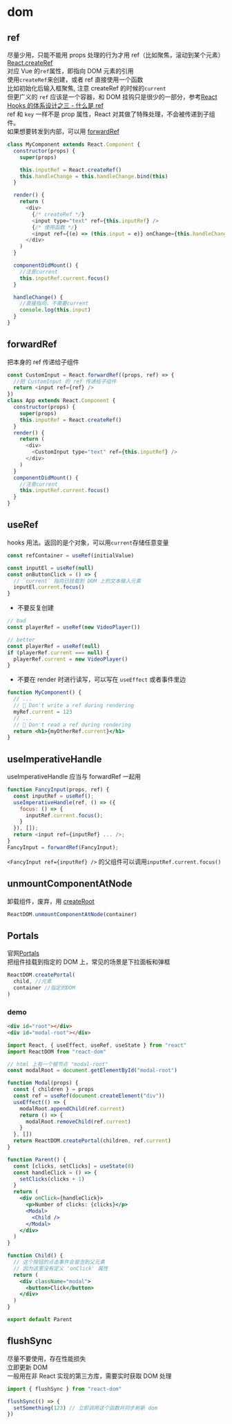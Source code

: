 # dom

## ref

尽量少用，只能不能用 props 处理的行为才用 ref（比如聚焦，滚动到某个元素）  
[React.createRef](https://reactjs.org/docs/react-api.html#reactcreateref)  
对应 Vue 的`ref`属性，即指向 DOM 元素的引用  
使用`createRef`来创建，或者 ref 直接使用一个函数  
比如初始化后输入框聚焦, 注意 createRef 的时候的`current`  
但更广义的 `ref` 应该是一个容器，和 DOM 挂钩只是很少的一部分，参考[React Hooks 的体系设计之三 - 什么是 ref](https://zhuanlan.zhihu.com/p/109742536)  
ref 和 `key` 一样不是 prop 属性，React 对其做了特殊处理，不会被传递到子组件。  
如果想要转发到内部，可以用 [forwardRef](#forwardref)

```js
class MyComponent extends React.Component {
  constructor(props) {
    super(props)

    this.inputRef = React.createRef()
    this.handleChange = this.handleChange.bind(this)
  }

  render() {
    return (
      <div>
        {/* createRef */}
        <input type="text" ref={this.inputRef} />
        {/* 使用函数 */}
        <input ref={(e) => (this.input = e)} onChange={this.handleChange} />
      </div>
    )
  }

  componentDidMount() {
    //注意current
    this.inputRef.current.focus()
  }

  handleChange() {
    //直接指向，不需要current
    console.log(this.input)
  }
}
```

## forwardRef

把本身的 ref 传递给子组件

```js
const CustomInput = React.forwardRef((props, ref) => {
  //把 CustomInput 的 ref 传递给子组件
  return <input ref={ref} />
})
class App extends React.Component {
  constructor(props) {
    super(props)
    this.inputRef = React.createRef()
  }
  render() {
    return (
      <div>
        <CustomInput type="text" ref={this.inputRef} />
      </div>
    )
  }
  componentDidMount() {
    //注意current
    this.inputRef.current.focus()
  }
}
```

## useRef

hooks 用法。返回的是个对象，可以用`current`存储任意变量

```js
const refContainer = useRef(initialValue)
```

```js
const inputEl = useRef(null)
const onButtonClick = () => {
  // `current` 指向已挂载到 DOM 上的文本输入元素
  inputEl.current.focus()
}
```

- 不要反复创建

```jsx
// bad
const playerRef = useRef(new VideoPlayer())

// better
const playerRef = useRef(null)
if (playerRef.current === null) {
  playerRef.current = new VideoPlayer()
}
```

- 不要在 render 时进行读写，可以写在 `useEffect` 或者事件里边

```jsx
function MyComponent() {
  // ...
  // 🚩 Don't write a ref during rendering
  myRef.current = 123
  // ...
  // 🚩 Don't read a ref during rendering
  return <h1>{myOtherRef.current}</h1>
}
```

## useImperativeHandle

useImperativeHandle 应当与 forwardRef 一起用

```js
function FancyInput(props, ref) {
  const inputRef = useRef();
  useImperativeHandle(ref, () => ({
    focus: () => {
      inputRef.current.focus();
    }
  }), []);
  return <input ref={inputRef} ... />;
}
FancyInput = forwardRef(FancyInput);
```

`<FancyInput ref={inputRef} />` 的父组件可以调用`inputRef.current.focus()`

## unmountComponentAtNode

卸载组件，废弃，用 [createRoot](./11_client.md#createRoot)

```js
ReactDOM.unmountComponentAtNode(container)
```

## Portals

官网[Portals](https://react.dev/reference/react-dom/createPortal)  
把组件挂载到指定的 DOM 上，常见的场景是下拉面板和弹框

```js
ReactDOM.createPortal(
  child, //元素
  container //指定的DOM
)
```

### demo

```html
<div id="root"></div>
<div id="modal-root"></div>
```

```jsx
import React, { useEffect, useRef, useState } from "react"
import ReactDOM from "react-dom"

// html 上有一个根节点 "modal-root"
const modalRoot = document.getElementById("modal-root")

function Modal(props) {
  const { children } = props
  const ref = useRef(document.createElement("div"))
  useEffect(() => {
    modalRoot.appendChild(ref.current)
    return () => {
      modalRoot.removeChild(ref.current)
    }
  }, [])
  return ReactDOM.createPortal(children, ref.current)
}

function Parent() {
  const [clicks, setClicks] = useState(0)
  const handleClick = () => {
    setClicks(clicks + 1)
  }
  return (
    <div onClick={handleClick}>
      <p>Number of clicks: {clicks}</p>
      <Modal>
        <Child />
      </Modal>
    </div>
  )
}

function Child() {
  // 这个按钮的点击事件会冒泡到父元素
  // 因为这里没有定义 'onClick' 属性
  return (
    <div className="modal">
      <button>Click</button>
    </div>
  )
}

export default Parent
```

## flushSync

尽量不要使用，存在性能损失  
立即更新 DOM  
一般用在非 React 实现的第三方库，需要实时获取 DOM 处理

```jsx
import { flushSync } from "react-dom"

flushSync(() => {
  setSomething(123) // 立即调用这个函数并同步刷新 dom
})
```
